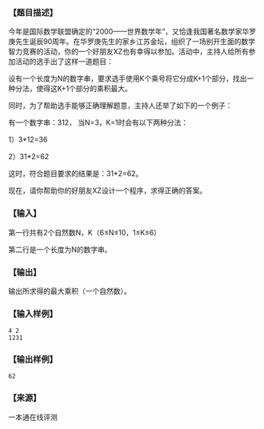 ### 【题目描述】

今年是国际数学联盟确定的“2000——世界数学年”，又恰逢我国著名数学家华罗庚先生诞辰90周年。在华罗庚先生的家乡江苏金坛，组织了一场别开生面的数学智力竞赛的活动，你的一个好朋友XZ也有幸得以参加。活动中，主持人给所有参加活动的选手出了这样一道题目：

设有一个长度为N的数字串，要求选手使用K个乘号将它分成K+1个部分，找出一种分法，使得这K+1个部分的乘积最大。

同时，为了帮助选手能够正确理解题意，主持人还举了如下的一个例子：

有一个数字串：312， 当N=3，K=1时会有以下两种分法：

1）3\*12=36

2）31\*2=62

这时，符合题目要求的结果是：31\*2=62。

现在，请你帮助你的好朋友XZ设计一个程序，求得正确的答案。

### 【输入】

第一行共有2个自然数N，K（6≤N≤10，1≤K≤6）

第二行是一个长度为N的数字串。

### 【输出】

输出所求得的最大乘积（一个自然数）。

### 【输入样例】

```
4 2
1231

```

### 【输出样例】

```
62
```


 ### 【来源】

 一本通在线评测 